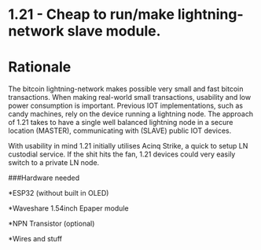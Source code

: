 # 1.21 - Cheap to run/make lightning-network slave module.


# Rationale
The bitcoin lightning-network makes possible very small and fast bitcoin transactions. When making real-world small transactions, usability and low power consumption is important. Previous IOT implementations, such as candy machines, rely on the device running a lightning node. The approach of 1.21 takes to have a single well balanced lightning node in a secure location (MASTER), communicating with (SLAVE) public IOT devices. 

With usability in mind 1.21 initially utilises Acinq Strike, a quick to setup LN custodial service. If the shit hits the fan, 1.21 devices could very easily switch to a private LN node.

###Hardware needed

*ESP32 (without built in OLED)

*Waveshare 1.54inch Epaper module

*NPN Transistor (optional)

*Wires and stuff

